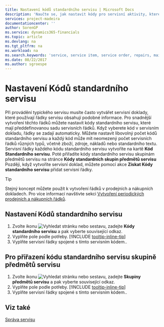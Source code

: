 ```yaml
---
title: Nastavení kódů standardního servisu | Microsoft Docs
description: 'Naučte se, jak nastavit kódy pro servisní aktivity, které často provádíte.'
services: project-madeira
documentationcenter: ''
author: SorenGP
ms.service: dynamics365-financials
ms.topic: article
ms.devlang: na
ms.tgt_pltfrm: na
ms.workload: na
ms.search.keywords: 'service, service item, service order, repairs, maintenance'
ms.date: 08/22/2017
ms.author: sgroespe
---
```


# <a name="set-up-standard-service-codes"></a>Nastavení Kódů standardního servisu
Při provádění typického servisu musíte často vytvářet servisní doklady, které používají řádky servisu obsahují podobné informace. Pro snadnější vytvoření těchto řádků můžete nastavit kódy standardního servisu, které mají předdefinovanou sadu servisních řádků. Když vyberete kód v servisním dokladu, řádky se zadají automaticky. Můžete nastavit libovolný počet kódů standardního servisu a každý kód může mít neomezený počet servisních řádků různých typů, včetně zboží, zdroje, nákladů nebo standardního textu. Servisní řádky každého kódu standardního servisu vytvoříte na kartě **Kód Standardního servisu**. Poté přiřadíte kódy standardního servisu skupinám předmětů servisu na stránce **Kódy standardních skupin  předmětů  servisu** Později, když vytvoříte servisní doklad, můžete pomocí akce **Získat Kódy standardního servisu** přidat servisní řádky.  
  
> [!Tip]
>  Stejný koncept můžete použít k vytvoření řádků v prodejních a nákupních dokladech. Pro více informací navštivte sekci [Vytvoření periodických prodejních a nákupních řádků](sales-how-work-standard-lines.md).    
  
## <a name="to-set-up-a-standard-service-code"></a>Nastavení Kódů standardního servisu    
1. Zvolte ikonu ![Vyhledat stránku nebo sestavu](media/ui-search/search_small.png "Vyhledat stránku nebo sestavu"), zadejte **Kódy standardního servisu** a pak vyberte související odkaz.  
2. Vyplňte pole podle potřeby. [!INCLUDE [tooltip-inline-tip](includes/tooltip-inline-tip_md.md)]  
3. Vyplňte servisní řádky spojené s tímto servisním kódem..  

## <a name="to-assign-a-standard-service-code-to-a-service-item-group"></a>Pro přiřazení kódu standardního servisu skupině předmětů servisu
1. Zvolte ikonu ![Vyhledat stránku nebo sestavu](media/ui-search/search_small.png "Vyhledat stránku nebo sestavu"), zadejte **Skupiny předmětů servisu** a pak vyberte související odkaz.  
2. Vyplňte pole podle potřeby. [!INCLUDE [tooltip-inline-tip](includes/tooltip-inline-tip_md.md)]
3. Vyplňte servisní řádky spojené s tímto servisním kódem..  

## <a name="see-also"></a>Viz také
[Správa servisu](service-service.md)
